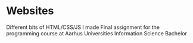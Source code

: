 # Websites
Different bits of HTML/CSS/JS I made
Final assignment for the programming course at Aarhus Universities Information Science Bachelor

